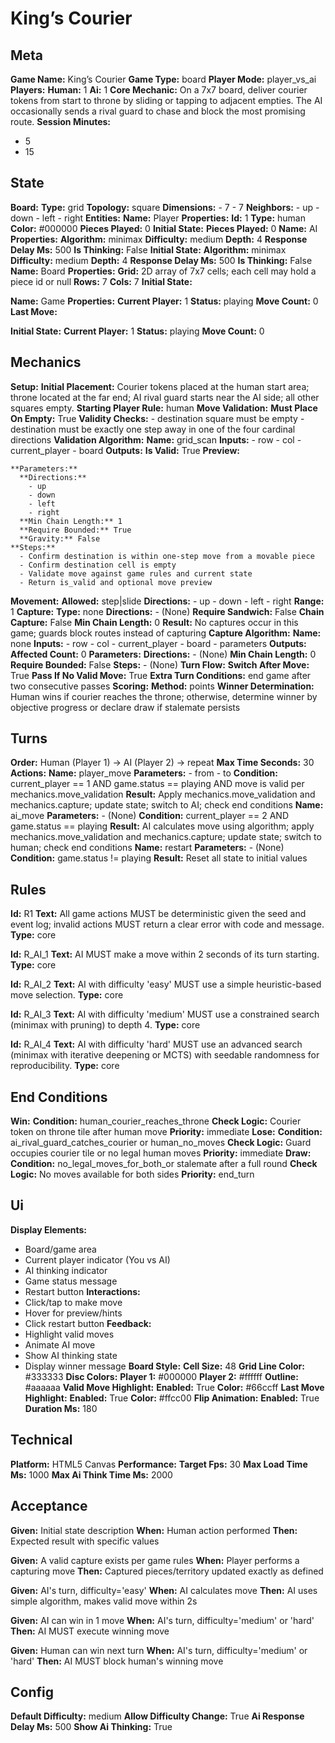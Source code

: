 # King’s Courier

## Meta

**Game Name:** King’s Courier
**Game Type:** board
**Player Mode:** player_vs_ai
**Players:**
  **Human:** 1
  **Ai:** 1
**Core Mechanic:** On a 7x7 board, deliver courier tokens from start to throne by sliding or tapping to adjacent empties. The AI occasionally sends a rival guard to chase and block the most promising route.
**Session Minutes:**
  - 5
  - 15

## State

**Board:**
  **Type:** grid
  **Topology:** square
  **Dimensions:**
    - 7
    - 7
  **Neighbors:**
    - up
    - down
    - left
    - right
**Entities:**
  **Name:** Player
  **Properties:**
    **Id:** 1
    **Type:** human
    **Color:** #000000
    **Pieces Played:** 0
  **Initial State:**
    **Pieces Played:** 0
  **Name:** AI
  **Properties:**
    **Algorithm:** minimax
    **Difficulty:** medium
    **Depth:** 4
    **Response Delay Ms:** 500
    **Is Thinking:** False
  **Initial State:**
    **Algorithm:** minimax
    **Difficulty:** medium
    **Depth:** 4
    **Response Delay Ms:** 500
    **Is Thinking:** False
  **Name:** Board
  **Properties:**
    **Grid:** 2D array of 7x7 cells; each cell may hold a piece id or null
    **Rows:** 7
    **Cols:** 7
  **Initial State:**

  **Name:** Game
  **Properties:**
    **Current Player:** 1
    **Status:** playing
    **Move Count:** 0
    **Last Move:**

  **Initial State:**
    **Current Player:** 1
    **Status:** playing
    **Move Count:** 0

## Mechanics

**Setup:**
  **Initial Placement:** Courier tokens placed at the human start area; throne located at the far end; AI rival guard starts near the AI side; all other squares empty.
  **Starting Player Rule:** human
**Move Validation:**
  **Must Place On Empty:** True
  **Validity Checks:**
    - destination square must be empty
    - destination must be exactly one step away in one of the four cardinal directions
  **Validation Algorithm:**
    **Name:** grid_scan
    **Inputs:**
      - row
      - col
      - current_player
      - board
    **Outputs:**
      **Is Valid:** True
      **Preview:**

    **Parameters:**
      **Directions:**
        - up
        - down
        - left
        - right
      **Min Chain Length:** 1
      **Require Bounded:** True
      **Gravity:** False
    **Steps:**
      - Confirm destination is within one-step move from a movable piece
      - Confirm destination cell is empty
      - Validate move against game rules and current state
      - Return is_valid and optional move preview
**Movement:**
  **Allowed:** step|slide
  **Directions:**
    - up
    - down
    - left
    - right
  **Range:** 1
**Capture:**
  **Type:** none
  **Directions:**
    - (None)
  **Require Sandwich:** False
  **Chain Capture:** False
  **Min Chain Length:** 0
  **Result:** No captures occur in this game; guards block routes instead of capturing
  **Capture Algorithm:**
    **Name:** none
    **Inputs:**
      - row
      - col
      - current_player
      - board
      - parameters
    **Outputs:**
      **Affected Count:** 0
    **Parameters:**
      **Directions:**
        - (None)
      **Min Chain Length:** 0
      **Require Bounded:** False
    **Steps:**
      - (None)
**Turn Flow:**
  **Switch After Move:** True
  **Pass If No Valid Move:** True
  **Extra Turn Conditions:** end game after two consecutive passes
**Scoring:**
  **Method:** points
  **Winner Determination:** Human wins if courier reaches the throne; otherwise, determine winner by objective progress or declare draw if stalemate persists

## Turns

**Order:** Human (Player 1) → AI (Player 2) → repeat
**Max Time Seconds:** 30
**Actions:**
  **Name:** player_move
  **Parameters:**
    - from
    - to
  **Condition:** current_player == 1 AND game.status == playing AND move is valid per mechanics.move_validation
  **Result:** Apply mechanics.move_validation and mechanics.capture; update state; switch to AI; check end conditions
  **Name:** ai_move
  **Parameters:**
    - (None)
  **Condition:** current_player == 2 AND game.status == playing
  **Result:** AI calculates move using algorithm; apply mechanics.move_validation and mechanics.capture; update state; switch to human; check end conditions
  **Name:** restart
  **Parameters:**
    - (None)
  **Condition:** game.status != playing
  **Result:** Reset all state to initial values

## Rules


**Id:** R1
**Text:** All game actions MUST be deterministic given the seed and event log; invalid actions MUST return a clear error with code and message.
**Type:** core


**Id:** R_AI_1
**Text:** AI MUST make a move within 2 seconds of its turn starting.
**Type:** core


**Id:** R_AI_2
**Text:** AI with difficulty 'easy' MUST use a simple heuristic-based move selection.
**Type:** core


**Id:** R_AI_3
**Text:** AI with difficulty 'medium' MUST use a constrained search (minimax with pruning) to depth 4.
**Type:** core


**Id:** R_AI_4
**Text:** AI with difficulty 'hard' MUST use an advanced search (minimax with iterative deepening or MCTS) with seedable randomness for reproducibility.
**Type:** core


## End Conditions

**Win:**
  **Condition:** human_courier_reaches_throne
  **Check Logic:** Courier token on throne tile after human move
  **Priority:** immediate
**Lose:**
  **Condition:** ai_rival_guard_catches_courier or human_no_moves
  **Check Logic:** Guard occupies courier tile or no legal human moves
  **Priority:** immediate
**Draw:**
  **Condition:** no_legal_moves_for_both_or stalemate after a full round
  **Check Logic:** No moves available for both sides
  **Priority:** end_turn

## Ui

**Display Elements:**
  - Board/game area
  - Current player indicator (You vs AI)
  - AI thinking indicator
  - Game status message
  - Restart button
**Interactions:**
  - Click/tap to make move
  - Hover for preview/hints
  - Click restart button
**Feedback:**
  - Highlight valid moves
  - Animate AI move
  - Show AI thinking state
  - Display winner message
**Board Style:**
  **Cell Size:** 48
  **Grid Line Color:** #333333
  **Disc Colors:**
    **Player 1:** #000000
    **Player 2:** #ffffff
    **Outline:** #aaaaaa
  **Valid Move Highlight:**
    **Enabled:** True
    **Color:** #66ccff
  **Last Move Highlight:**
    **Enabled:** True
    **Color:** #ffcc00
  **Flip Animation:**
    **Enabled:** True
    **Duration Ms:** 180

## Technical

**Platform:** HTML5 Canvas
**Performance:**
  **Target Fps:** 30
  **Max Load Time Ms:** 1000
  **Max Ai Think Time Ms:** 2000

## Acceptance


**Given:** Initial state description
**When:** Human action performed
**Then:** Expected result with specific values


**Given:** A valid capture exists per game rules
**When:** Player performs a capturing move
**Then:** Captured pieces/territory updated exactly as defined


**Given:** AI's turn, difficulty='easy'
**When:** AI calculates move
**Then:** AI uses simple algorithm, makes valid move within 2s


**Given:** AI can win in 1 move
**When:** AI's turn, difficulty='medium' or 'hard'
**Then:** AI MUST execute winning move


**Given:** Human can win next turn
**When:** AI's turn, difficulty='medium' or 'hard'
**Then:** AI MUST block human's winning move


## Config

**Default Difficulty:** medium
**Allow Difficulty Change:** True
**Ai Response Delay Ms:** 500
**Show Ai Thinking:** True